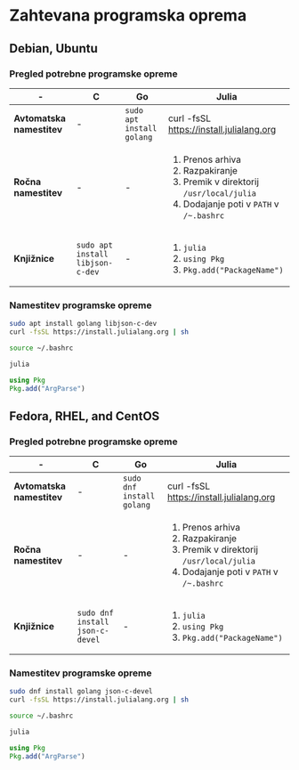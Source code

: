 
# Zahtevana programska oprema

## Debian, Ubuntu

### Pregled potrebne programske opreme
| - | C | Go | Julia |
|---|---|----|-------|
| **Avtomatska namestitev** | - | `sudo apt install golang` | curl -fsSL https://install.julialang.org | sh |
| **Ročna namestitev** | - | - | <ol><li>Prenos arhiva</li><li>Razpakiranje</li><li>Premik v direktorij `/usr/local/julia`</li><li>Dodajanje poti v `PATH` v `/~.bashrc`</li></ol> |
| **Knjižnice** | `sudo apt install libjson-c-dev` | - | <ol><li>```julia```</li><li>```using Pkg```</li><li>```Pkg.add("PackageName")```</li></ol> |

### Namestitev programske opreme
```bash
sudo apt install golang libjson-c-dev
curl -fsSL https://install.julialang.org | sh
```
```bash
source ~/.bashrc
```
```bash
julia
```
```julia
using Pkg
Pkg.add("ArgParse")
```

## Fedora, RHEL, and CentOS

### Pregled potrebne programske opreme
| - | C | Go | Julia |
|---|---|----|-------|
| **Avtomatska namestitev** | - | `sudo dnf install golang` | curl -fsSL https://install.julialang.org | sh |
| **Ročna namestitev** | - | - | <ol><li>Prenos arhiva</li><li>Razpakiranje</li><li>Premik v direktorij `/usr/local/julia`</li><li>Dodajanje poti v `PATH` v `/~.bashrc`</li></ol> |
| **Knjižnice** | `sudo dnf install json-c-devel` | - | <ol><li>```julia```</li><li>```using Pkg```</li><li>```Pkg.add("PackageName")```</li></ol> |

### Namestitev programske opreme
```bash
sudo dnf install golang json-c-devel
curl -fsSL https://install.julialang.org | sh
```
```bash
source ~/.bashrc
```
```bash
julia
```
```julia
using Pkg
Pkg.add("ArgParse")
```
